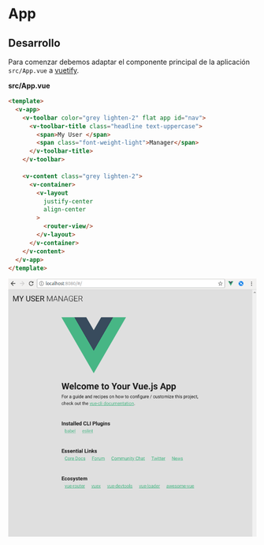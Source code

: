 # App

## Desarrollo

Para comenzar debemos adaptar el componente principal de la aplicación `src/App.vue` a [vuetify].

**src/App.vue**

```html
<template>
  <v-app>
    <v-toolbar color="grey lighten-2" flat app id="nav">
      <v-toolbar-title class="headline text-uppercase">
        <span>My User </span>
        <span class="font-weight-light">Manager</span>
      </v-toolbar-title>
    </v-toolbar>

    <v-content class="grey lighten-2">
      <v-container>
        <v-layout
          justify-center
          align-center
        >
          <router-view/>
        </v-layout>
      </v-container>
    </v-content>
  </v-app>
</template>
```

![vuetified App](img/Vuetified_App.png)

[vue]: https://vuetifyjs.com/en/
[vue cli]: https://cli.vuejs.org/
[vue router]: https://router.vuejs.org/
[vuex]: https://vuex.vuejs.org/guide/
[vuetify]: https://vuetifyjs.com/en/
[ESLint]: https://eslint.org/
